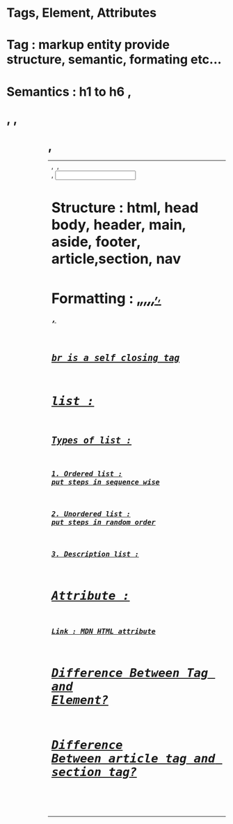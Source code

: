 # Tags, Element, Attributes
# Tag : markup entity provide structure, semantic, formating etc...
# Semantics : h1 to h6 , <p>, <a>, <ul> <ol>, <table> <tr> <td> , <img> , <form> , <input>
# Structure : html, head body, header, main, aside, footer, article,section, nav
# Formatting : <b>,<i>,<u>,<strong>,<em>,<sup>,<sub>,<pre>,<code>
## br is a self closing tag
# list : 
## Types of list : 
### 1. Ordered list : put steps in sequence wise
### 2. Unordered list : put steps in random order
### 3. Description list : 

# Attribute : 
### Link : MDN HTML attribute

# Difference Between Tag and Element?

# Difference Between article tag and section tag?

